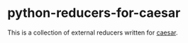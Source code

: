 # python-reducers-for-caesar

This is a collection of external reducers written for [caesar](https://github.com/zooniverse/caesar).
